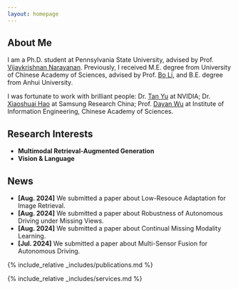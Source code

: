 ```yaml
---
layout: homepage
---
```


## About Me

I am a Ph.D. student at Pennsylvania State University, advised by Prof. [Vijaykrishnan Narayanan](https://sites.psu.edu/vijaykrishnannarayanan/). Previously, I received M.E. degree from University of Chinese Academy of Sciences, advised by Prof. [Bo Li](https://people.ucas.ac.cn/~iieLibo), and B.E. degree from Anhui University.

I was fortunate to work with brilliant people: Dr. [Tan Yu](https://sites.google.com/site/tanyuspersonalwebsite/) at NVIDIA; Dr. [Xiaoshuai Hao](https://scholar.google.com/citations?user=ui0lvY4AAAAJ) at Samsung Research China; Prof. [Dayan Wu](https://scholar.google.com/citations?user=O6g-IHsAAAAJ) at Institute of Information Engineering, Chinese Academy of Sciences.

## Research Interests
- **Multimodal Retrieval-Augmented Generation**
- **Vision & Language**

## News
- **[Aug. 2024]** We submitted a paper about Low-Resouce Adaptation for Image Retrieval.
- **[Aug. 2024]** We submitted a paper about Robustness of Autonomous Driving under Missing Views.
- **[Aug. 2024]** We submitted a paper about Continual Missing Modality Learning.
- **[Jul. 2024]** We submitted a paper about Multi-Sensor Fusion for Autonomous Driving.

{% include_relative _includes/publications.md %}

{% include_relative _includes/services.md %}
